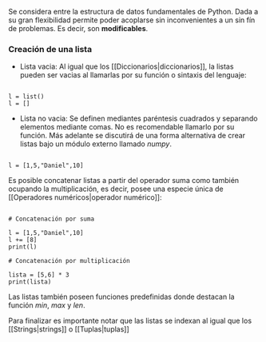 Se considera entre la estructura de datos fundamentales de Python. Dada a su gran flexibilidad permite poder acoplarse sin inconvenientes a un sin fín de problemas. Es decir, son **modificables**.  

### Creación de una lista 

- Lista vacia: Al igual que los [[Diccionarios|diccionarios]], la listas pueden ser vacias al llamarlas por su función o sintaxis del lenguaje: 

```jupyter 

l = list()
l = []

```

- Lista no vacia: Se definen mediantes paréntesis cuadrados y separando elementos mediante comas. No es recomendable llamarlo por su función. Más adelante se discutirá de una forma alternativa de crear listas bajo un módulo externo llamado *numpy*. 

```jupyter

l = [1,5,"Daniel",10]

```

Es posible concatenar listas a partir del operador suma como también ocupando la multiplicación, es decir, posee una especie única de [[Operadores numéricos|operador numérico]]: 

```jupyter

# Concatenación por suma 

l = [1,5,"Daniel",10]
l += [8]
print(l)

# Concatenación por multiplicación 

lista = [5,6] * 3
print(lista)

```

Las listas también poseen funciones predefinidas donde destacan la función *min*, *max*  y *len*. 

Para finalizar es importante notar que las listas se indexan al igual que los [[Strings|strings]] o [[Tuplas|tuplas]] 